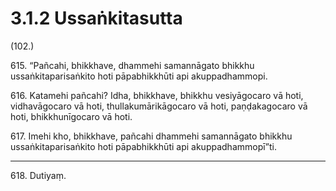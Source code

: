 # 3.1.2 Ussaṅkitasutta

(102.)

615\. “Pañcahi, bhikkhave, dhammehi samannāgato bhikkhu ussaṅkitaparisaṅkito hoti pāpabhikkhūti api akuppadhammopi.

616\. Katamehi pañcahi? Idha, bhikkhave, bhikkhu vesiyāgocaro vā hoti, vidhavāgocaro vā hoti, thullakumārikāgocaro vā hoti, paṇḍakagocaro vā hoti, bhikkhunīgocaro vā hoti.

617\. Imehi kho, bhikkhave, pañcahi dhammehi samannāgato bhikkhu ussaṅkitaparisaṅkito hoti pāpabhikkhūti api akuppadhammopī”ti.

---

618\. Dutiyaṃ.
